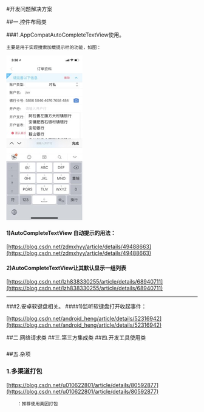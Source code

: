 #开发问题解决方案

##一.控件布局类

###1.AppCompatAutoCompleteTextView使用。

	主要是用于实现搜索加载提示栏的功能，如图：

![](https://raw.githubusercontent.com/lxc358/MarkdownPicture/master/picture/%E7%B4%A2%E5%BC%95%E6%8F%90%E7%A4%BA%E5%88%97%E8%A1%A8.jpg)
#### 1)AutoCompleteTextView 自动提示的用法：
[https://blog.csdn.net/zdmxhyy/article/details/49488663](https://blog.csdn.net/zdmxhyy/article/details/49488663)
#### 2)AutoCompleteTextView让其默认显示一组列表
[https://blog.csdn.net/lzh838330255/article/details/68940711](https://blog.csdn.net/lzh838330255/article/details/68940711)
***
###2.安卓软键盘相关。
####1)监听软键盘打开收起事件： 

[https://blog.csdn.net/android_heng/article/details/52316942](https://blog.csdn.net/android_heng/article/details/52316942)

##二.网络请求类
##三.第三方集成类
##四.开发工具使用类
###  ###
##五.杂项	
### 1.多渠道打包
[https://blog.csdn.net/u010622801/article/details/80592877](https://blog.csdn.net/u010622801/article/details/80592877)

		：推荐使用美团打包